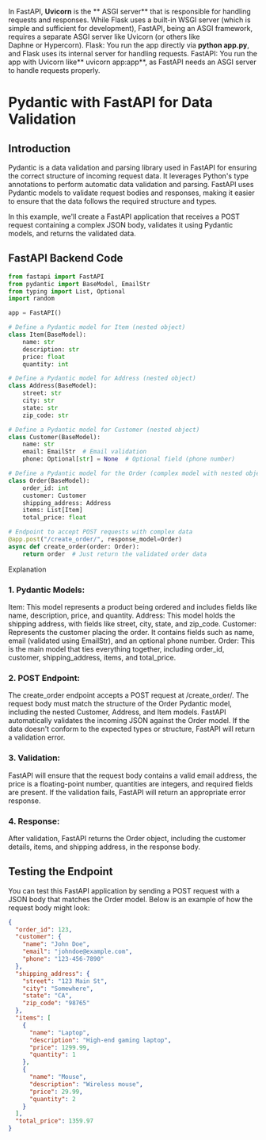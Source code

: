 In FastAPI, **Uvicorn**  is the ** ASGI server** that is responsible for handling requests and responses. While Flask uses a built-in WSGI server (which is simple and sufficient for development), FastAPI, being an ASGI framework, requires a separate ASGI server like Uvicorn (or others like Daphne or Hypercorn).
Flask: You run the app directly via **python app.py**, and Flask uses its internal server for handling requests.
FastAPI: You run the app with Uvicorn like** uvicorn app:app**, as FastAPI needs an ASGI server to handle requests properly.

# Pydantic with FastAPI for Data Validation

## Introduction

Pydantic is a data validation and parsing library used in FastAPI for ensuring the correct structure of incoming request data. It leverages Python's type annotations to perform automatic data validation and parsing. FastAPI uses Pydantic models to validate request bodies and responses, making it easier to ensure that the data follows the required structure and types.

In this example, we'll create a FastAPI application that receives a POST request containing a complex JSON body, validates it using Pydantic models, and returns the validated data.

## FastAPI Backend Code

```python
from fastapi import FastAPI
from pydantic import BaseModel, EmailStr
from typing import List, Optional
import random

app = FastAPI()

# Define a Pydantic model for Item (nested object)
class Item(BaseModel):
    name: str
    description: str
    price: float
    quantity: int

# Define a Pydantic model for Address (nested object)
class Address(BaseModel):
    street: str
    city: str
    state: str
    zip_code: str

# Define a Pydantic model for Customer (nested object)
class Customer(BaseModel):
    name: str
    email: EmailStr  # Email validation
    phone: Optional[str] = None  # Optional field (phone number)

# Define a Pydantic model for the Order (complex model with nested objects)
class Order(BaseModel):
    order_id: int
    customer: Customer
    shipping_address: Address
    items: List[Item]
    total_price: float

# Endpoint to accept POST requests with complex data
@app.post("/create_order/", response_model=Order)
async def create_order(order: Order):
    return order  # Just return the validated order data


```


Explanation
### 1. Pydantic Models:
Item: This model represents a product being ordered and includes fields like name, description, price, and quantity.
Address: This model holds the shipping address, with fields like street, city, state, and zip_code.
Customer: Represents the customer placing the order. It contains fields such as name, email (validated using EmailStr), and an optional phone number.
Order: This is the main model that ties everything together, including order_id, customer, shipping_address, items, and total_price.
### 2. POST Endpoint:
The create_order endpoint accepts a POST request at /create_order/.
The request body must match the structure of the Order Pydantic model, including the nested Customer, Address, and Item models.
FastAPI automatically validates the incoming JSON against the Order model. If the data doesn't conform to the expected types or structure, FastAPI will return a validation error.
### 3. Validation:
FastAPI will ensure that the request body contains a valid email address, the price is a floating-point number, quantities are integers, and required fields are present. If the validation fails, FastAPI will return an appropriate error response.
### 4. Response:
After validation, FastAPI returns the Order object, including the customer details, items, and shipping address, in the response body.


## Testing the Endpoint
You can test this FastAPI application by sending a POST request with a JSON body that matches the Order model. Below is an example of how the request body might look:

```json
{
  "order_id": 123,
  "customer": {
    "name": "John Doe",
    "email": "johndoe@example.com",
    "phone": "123-456-7890"
  },
  "shipping_address": {
    "street": "123 Main St",
    "city": "Somewhere",
    "state": "CA",
    "zip_code": "98765"
  },
  "items": [
    {
      "name": "Laptop",
      "description": "High-end gaming laptop",
      "price": 1299.99,
      "quantity": 1
    },
    {
      "name": "Mouse",
      "description": "Wireless mouse",
      "price": 29.99,
      "quantity": 2
    }
  ],
  "total_price": 1359.97
}
```

